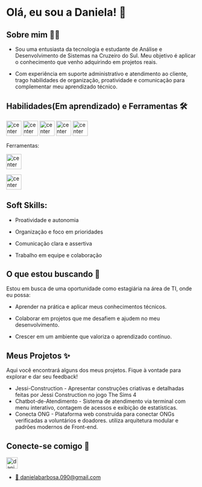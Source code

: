 # Olá, eu sou a Daniela! 👋

## Sobre mim 👩‍💻
* Sou uma entusiasta da tecnologia e estudante de Análise e Desenvolvimento de Sistemas na Cruzeiro do Sul. Meu objetivo é aplicar o conhecimento que venho adquirindo em projetos reais.

* Com experiência em suporte administrativo e atendimento ao cliente, trago habilidades de organização, proatividade e comunicação para complementar meu aprendizado técnico.

## Habilidades(Em aprendizado) e Ferramentas 🛠️
<img src="https://cdn.jsdelivr.net/gh/devicons/devicon@latest/icons/html5/html5-original.svg" alt="center" width="40" height="40" style="max-width:100%;"> </img>
<img src="https://cdn.jsdelivr.net/gh/devicons/devicon@latest/icons/css3/css3-original.svg" alt="center" width="40" height="40" style="max-width:100%;"> </img>
<img src="https://cdn.jsdelivr.net/gh/devicons/devicon@latest/icons/javascript/javascript-original.svg" alt="center" width="40" height="40" style="max-width:100%;"> </img>
<img src="https://cdn.jsdelivr.net/gh/devicons/devicon@latest/icons/c/c-original.svg" alt="center" width="40" height="40" style="max-width:100%;"> </img>
<img src="https://www.svgrepo.com/show/452091/python.svg" alt="center" width="40" height="40" style="max-width:100%;"> </img>

Ferramentas:

<img src="https://cdn.jsdelivr.net/gh/devicons/devicon@latest/icons/github/github-original.svg" alt="center" width="40" height="40" style="max-width:100%;"> </img>

<img src="https://github.com/user-attachments/assets/3384db9f-77b2-4f4e-b228-06e38df60573" alt="center" width="40" height="40" style="max-width:100%;"> </img>

## Soft Skills:

* Proatividade e autonomia

* Organização e foco em prioridades

* Comunicação clara e assertiva

* Trabalho em equipe e colaboração

## O que estou buscando 🚀
Estou em busca de uma oportunidade como estagiária na área de TI, onde eu possa:

* Aprender na prática e aplicar meus conhecimentos técnicos.

* Colaborar em projetos que me desafiem e ajudem no meu desenvolvimento.

* Crescer em um ambiente que valoriza o aprendizado contínuo.

## Meus Projetos ✨
Aqui você encontrará alguns dos meus projetos. Fique à vontade para explorar e dar seu feedback!

*  Jessi-Construction - Apresentar construções criativas e detalhadas feitas por Jessi Construction no jogo The Sims 4
*  Chatbot-de-Atendimento - Sistema de atendimento via terminal com menu interativo, contagem de acessos e exibição de estatísticas.
*  Conecta ONG -  Plataforma web construída para conectar ONGs verificadas a voluntários e doadores. utiliza arquitetura modular e padrões modernos de Front-end.

## Conecte-se comigo 💬
<a href="https://www.linkedin.com/in/daniela-barbosa-a45652341/" target=" _black">
<img alight="center" alt="daniela-linkedin" height="30" widht="40" src="https://cdn.jsdelivr.net/gh/devicons/devicon@latest/icons/linkedin/linkedin-original.svg"
<a/>

* 📩 danielabarbosa.090@gmail.com
